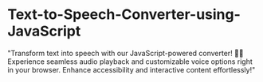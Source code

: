# Text-to-Speech-Converter-using-JavaScript
"Transform text into speech with our JavaScript-powered converter! 🎤✨ Experience seamless audio playback and customizable voice options right in your browser. Enhance accessibility and interactive content effortlessly!"
